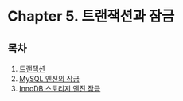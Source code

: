 # Chapter 5. 트랜잭션과 잠금

## 목차

1. [트랜잭션](5.1%20%ED%8A%B8%EB%9E%9C%EC%9E%AD%EC%85%98.md)
2. [MySQL 엔진의 잠금](5.2%20MySQL%20%EC%97%94%EC%A7%84%EC%9D%98%20%EC%9E%A0%EA%B8%88.md)
3. [InnoDB 스토리지 엔진 잠금](5.3%20InnoDB%20%EC%8A%A4%ED%86%A0%EB%A6%AC%EC%A7%80%20%EC%97%94%EC%A7%84%20%EC%9E%A0%EA%B8%88.md)

